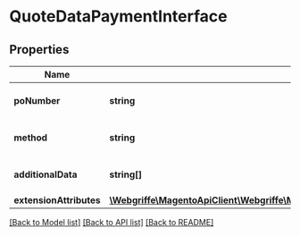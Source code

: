 # QuoteDataPaymentInterface

## Properties
Name | Type | Description | Notes
------------ | ------------- | ------------- | -------------
**poNumber** | **string** | Purchase order number | [optional] 
**method** | **string** | Payment method code | 
**additionalData** | **string[]** | Payment additional details | [optional] 
**extensionAttributes** | [**\Webgriffe\MagentoApiClient\Webgriffe\MagentoApiClient\Model\QuoteDataPaymentExtensionInterface**](QuoteDataPaymentExtensionInterface.md) |  | [optional] 

[[Back to Model list]](../README.md#documentation-for-models) [[Back to API list]](../README.md#documentation-for-api-endpoints) [[Back to README]](../README.md)


